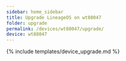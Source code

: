 ```yaml
---
sidebar: home_sidebar
title: Upgrade LineageOS on wt88047
folder: upgrade
permalink: /devices/wt88047/upgrade/
device: wt88047
---
```

{% include templates/device_upgrade.md %}
